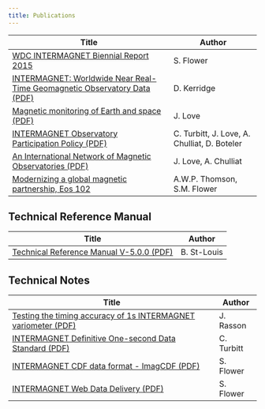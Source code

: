 ```yaml
---
title: Publications
---
```


| Title  | Author |
|--------|--------|
| [WDC INTERMAGNET Biennial Report 2015](/docs/publications/WDS_Biennial_Report2015.pdf) | S. Flower |
| [INTERMAGNET: Worldwide Near Real-Time Geomagnetic Observatory Data (PDF)](/docs/publications/IM_ESTEC.pdf) | D. Kerridge |
| [Magnetic monitoring of Earth and space (PDF)](/docs/publications/Magnetic_monitoring_of_earth_and_space.pdf) | J. Love |
| [INTERMAGNET Observatory Participation Policy (PDF)](/docs/publications/im_pn_1_v1_3_INTERMAGNET_Observatory_Participation_Policy.pdf) | C. Turbitt, J. Love, A. Chulliat, D. Boteler |
| [An International Network of Magnetic Observatories (PDF)](/docs/publications/eost2013EO420001.pdf) | J. Love, A. Chulliat |
| [Modernizing a global magnetic partnership, Eos 102](https://doi.org/10.1029/2021EO156569) | A.W.P. Thomson, S.M. Flower |

## Technical Reference Manual

| Title | Author |
|-------|--------|
| <a name="tech-man-500"></a> [Technical Reference Manual V-5.0.0 (PDF)](/docs/Technical-Manual/technical_manual.pdf) | B. St-Louis |

## Technical Notes

| Title | Author |
|-------|--------|
| [Testing the timing accuracy of 1s INTERMAGNET variometer (PDF)](/docs/technical/im_tn_4_v1_1.pdf) | J. Rasson |
| [INTERMAGNET Definitive One-second Data Standard (PDF)](/docs/technical/im_tn_06_v1_0.pdf)  | C. Turbitt |
| [INTERMAGNET CDF data format - ImagCDF (PDF)](/docs/technical/im_tn_8_ImagCDF.pdf)  | S. Flower |
| [INTERMAGNET Web Data Delivery (PDF)](/docs/technical/im_tn_9_WebDataDelivery.pdf)  | S. Flower |
